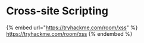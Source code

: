 # Cross-site Scripting

{% embed url="https://tryhackme.com/room/xss" %}
https://tryhackme.com/room/xss
{% endembed %}


